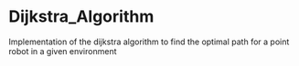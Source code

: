 # Dijkstra_Algorithm
Implementation of the dijkstra algorithm to find the optimal path for a point robot in a given environment
